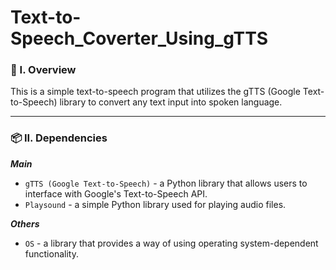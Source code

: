 # Text-to-Speech_Coverter_Using_gTTS

### 🧐 I. Overview
This is a simple text-to-speech program that utilizes the gTTS (Google Text-to-Speech) library to convert any text input into spoken language.

----------------------

### 📦 II. Dependencies

***Main***
- ```gTTS (Google Text-to-Speech)``` - a Python library that allows users to interface with Google's Text-to-Speech API.
- ```Playsound``` - a simple Python library used for playing audio files.

***Others***
- ```OS``` - a library that provides a way of using operating system-dependent functionality.
